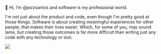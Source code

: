 👋 Hi, I’m @jezzsantos and software is my professional world. 

I'm not just about the product and code, even though I'm pretty good at those things. Software is about creating meaningful experiences for other people, that makes their lives easier. 
Which, for some of you, may sound lame, but creating those outcomes is far more difficult than writing just any code with any technology or tool.

[![](https://img.shields.io/static/v1?label=Sponsor&message=%E2%9D%A4&logo=GitHub&color=%23fe8e86)](https://github.com/sponsors/jezzsantos)
